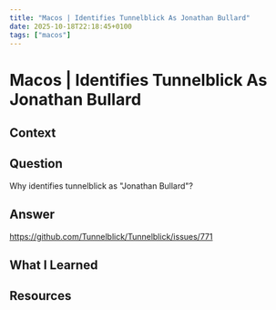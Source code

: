 ```yaml
---
title: "Macos | Identifies Tunnelblick As Jonathan Bullard"
date: 2025-10-18T22:18:45+0100
tags: ["macos"]
---
```


# Macos | Identifies Tunnelblick As Jonathan Bullard

## Context

## Question

Why identifies tunnelblick as "Jonathan Bullard"?

## Answer

https://github.com/Tunnelblick/Tunnelblick/issues/771

## What I Learned

## Resources

